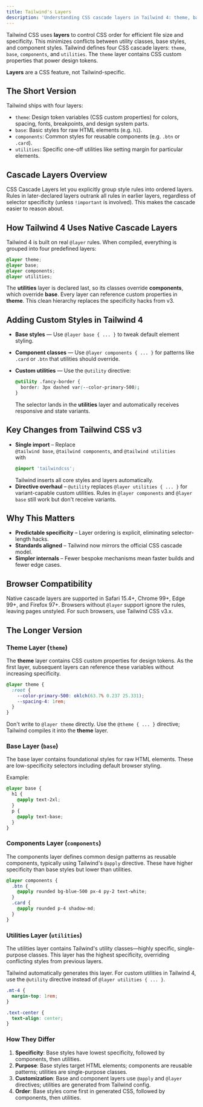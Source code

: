 ```yaml
---
title: Tailwind's Layers
description: 'Understanding CSS cascade layers in Tailwind 4: theme, base, components, and utilities.'
---
```


Tailwind CSS uses **layers** to control CSS order for efficient file size and specificity. This minimizes conflicts between utility classes, base styles, and component styles. Tailwind defines four CSS cascade layers: `theme`, `base`, `components`, and `utilities`. The `theme` layer contains CSS custom properties that power design tokens.

**Layers** are a CSS feature, not Tailwind-specific.

## The Short Version

Tailwind ships with four layers:

- `theme`: Design token variables (CSS custom properties) for colors, spacing, fonts, breakpoints, and design system parts.
- `base`: Basic styles for raw HTML elements (e.g. `h1`).
- `components`: Common styles for reusable components (e.g. `.btn` or `.card`).
- `utilities`: Specific one-off utilities like setting margin for particular elements.

## Cascade Layers Overview

CSS Cascade Layers let you explicitly group style rules into ordered layers. Rules in later-declared layers outrank all rules in earlier layers, regardless of selector specificity (unless `!important` is involved). This makes the cascade easier to reason about.

## How Tailwind 4 Uses Native Cascade Layers

Tailwind 4 is built on real `@layer` rules. When compiled, everything is grouped into four predefined layers:

```css
@layer theme;
@layer base;
@layer components;
@layer utilities;
```

The **utilities** layer is declared last, so its classes override **components**, which override **base**. Every layer can reference custom properties in **theme**. This clean hierarchy replaces the specificity hacks from v3.

## Adding Custom Styles in Tailwind 4

- **Base styles** — Use `@layer base { ... }` to tweak default element styling.
- **Component classes** — Use `@layer components { ... }` for patterns like `.card` or `.btn` that utilities should override.
- **Custom utilities** — Use the `@utility` directive:

  ```css
  @utility .fancy-border {
    border: 3px dashed var(--color-primary-500);
  }
  ```

  The selector lands in the **utilities** layer and automatically receives responsive and state variants.

## Key Changes from Tailwind CSS v3

- **Single import** – Replace  
  `@tailwind base`, `@tailwind components`, and `@tailwind utilities`  
  with
  ```css
  @import 'tailwindcss';
  ```
  Tailwind inserts all core styles and layers automatically.
- **Directive overhaul** – `@utility` replaces `@layer utilities { ... }` for variant-capable custom utilities. Rules in `@layer components` and `@layer base` still work but don't receive variants.

## Why This Matters

- **Predictable specificity** – Layer ordering is explicit, eliminating selector-length hacks.
- **Standards aligned** – Tailwind now mirrors the official CSS cascade model.
- **Simpler internals** – Fewer bespoke mechanisms mean faster builds and fewer edge cases.

## Browser Compatibility

Native cascade layers are supported in Safari 15.4+, Chrome 99+, Edge 99+, and Firefox 97+. Browsers without `@layer` support ignore the rules, leaving pages unstyled. For such browsers, use Tailwind CSS v3.x.

## The Longer Version

### Theme Layer (`theme`)

The **theme** layer contains CSS custom properties for design tokens. As the first layer, subsequent layers can reference these variables without increasing specificity.

```css
@layer theme {
  :root {
    --color-primary-500: oklch(63.7% 0.237 25.331);
    --spacing-4: 1rem;
  }
}
```

Don't write to `@layer theme` directly. Use the `@theme { ... }` directive; Tailwind compiles it into the **theme** layer.

### Base Layer (`base`)

The base layer contains foundational styles for raw HTML elements. These are low-specificity selectors including default browser styling.

Example:

```css
@layer base {
  h1 {
    @apply text-2xl;
  }
  p {
    @apply text-base;
  }
}
```

### Components Layer (`components`)

The components layer defines common design patterns as reusable components, typically using Tailwind's `@apply` directive. These have higher specificity than base styles but lower than utilities.

```css
@layer components {
  .btn {
    @apply rounded bg-blue-500 px-4 py-2 text-white;
  }
  .card {
    @apply rounded p-4 shadow-md;
  }
}
```

### Utilities Layer (`utilities`)

The utilities layer contains Tailwind's utility classes—highly specific, single-purpose classes. This layer has the highest specificity, overriding conflicting styles from previous layers.

Tailwind automatically generates this layer. For custom utilities in Tailwind 4, use the `@utility` directive instead of `@layer utilities { ... }`.

```css
.mt-4 {
  margin-top: 1rem;
}

.text-center {
  text-align: center;
}
```

### How They Differ

1. **Specificity**: Base styles have lowest specificity, followed by components, then utilities.
2. **Purpose**: Base styles target HTML elements; components are reusable patterns; utilities are single-purpose classes.
3. **Customization**: Base and component layers use `@apply` and `@layer` directives; utilities are generated from Tailwind config.
4. **Order**: Base styles come first in generated CSS, followed by components, then utilities.
